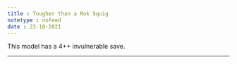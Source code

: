 ```yaml
---
title : Tougher than a Rok Squig
notetype : nofeed
date : 23-10-2021
---
```


This model has a 4++ invulnerable save.

---
